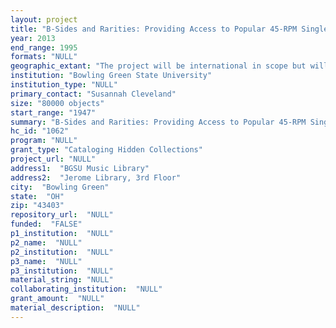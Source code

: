 ```yaml
--- 
layout: project 
title: "B-Sides and Rarities: Providing Access to Popular 45-RPM Singles"
year: 2013
end_range: 1995
formats: "NULL"
geographic_extant: "The project will be international in scope but will focus most intensively on record labels and content from the United States."
institution: "Bowling Green State University"
institution_type: "NULL"
primary_contact: "Susannah Cleveland"
size: "80000 objects"
start_range: "1947"
summary: "B-Sides and Rarities: Providing Access to Popular 45-RPM Singles will result in the cataloging of approximately 80,000 sound recordings, specifically 45-RPM singles of popular music, most of which are not readily available in any other public institution. Cataloging these materials will make available a significant portion of Bowling Green State University's (BGSU) holdings representing a wide variety of popular music genres recorded between the late 1940s and the mid 1990s, including rock and roll, country, folk, blues, bluegrass, rockabilly, and more. Bridging publication practices from the 78-RPM era with those of the long-playing record era, 45-RPM records forged a path for marketing and distribution of single songs with a heavy emphasis on the increasing role of teen culture in shaping commercial output. With a focus most often on a single artists, 45s fed into the cult of personality that began to surround performing artists in the '50s and '60s while also contributing to the portability of teens' music collections and to the marketing of popular artists and songs. Meanwhile, radio stations and jukebox owners were able to make use of the short-form recording to program popular singles easily. While these recordings became hallmarks of popular culture and often represent the only commercial release for many songs, they have never been prized by libraries because of their seemingly ephemeral cultural significance and, as a result, are rarely cataloged."
hc_id: "1062"
program: "NULL"
grant_type: "Cataloging Hidden Collections"
project_url: "NULL"
address1:  "BGSU Music Library"
address2:  "Jerome Library, 3rd Floor"
city:  "Bowling Green"
state:  "OH"
zip: "43403"
repository_url:  "NULL"
funded:  "FALSE"
p1_institution:  "NULL"
p2_name:  "NULL"
p2_institution:  "NULL"
p3_name:  "NULL"
p3_institution:  "NULL"
material_string: "NULL"
collaborating_institution:  "NULL"
grant_amount:  "NULL"
material_description:  "NULL"
---
```

